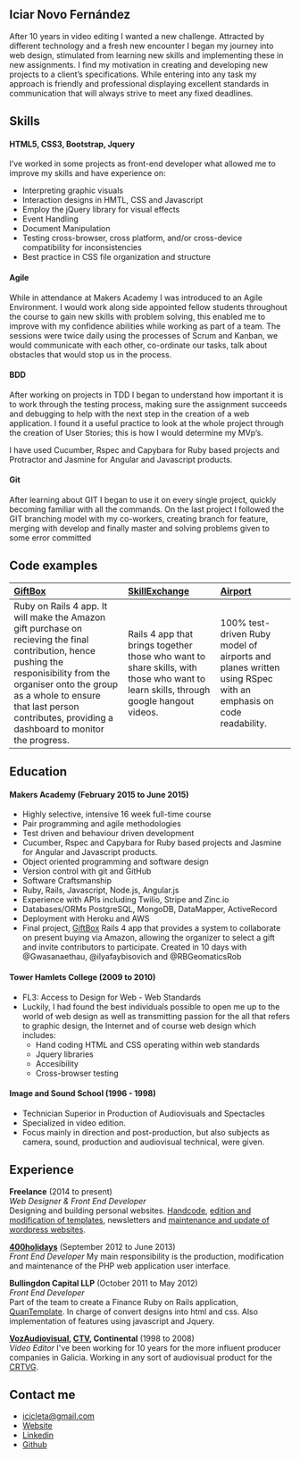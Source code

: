 ## Iciar Novo Fernández

After 10 years in video editing I wanted a new challenge. Attracted by different technology and a fresh new encounter I began my journey into web design, stimulated from learning new skills and implementing these in new assignments. I find my motivation in creating and developing new projects to a client’s specifications. While entering into any task my approach is friendly and professional displaying excellent standards in communication that will always strive to meet any fixed deadlines.

## Skills

#### HTML5, CSS3, Bootstrap, Jquery

I’ve worked in some projects as front-end developer what allowed me to improve my skills and have experience on:
  - Interpreting graphic visuals
  - Interaction designs in HMTL, CSS and Javascript
  -	Employ the jQuery library for visual effects
  -	Event Handling
  -	Document Manipulation 
  -	Testing cross-browser, cross platform, and/or cross-device compatibility for inconsistencies
  -	Best practice in CSS file organization and structure

#### Agile

While in attendance at Makers Academy I was introduced to an Agile Environment. I would work along side appointed fellow students throughout the course to gain new skills with problem solving, this enabled me to improve with my confidence abilities while working as part of a team. The sessions were twice daily using the processes of Scrum and Kanban, we would communicate with each other, co-ordinate our tasks, talk about obstacles that would stop us in the process.

#### BDD

After working on projects in TDD I began to understand how important it is to work through the testing process, making sure the assignment succeeds and debugging to help with the next step in the creation of a web application. I found it a useful practice to look at the whole project through the creation of User Stories; this is how I would determine my MVp’s.

I have used Cucumber, Rspec and Capybara for Ruby based projects and Protractor and Jasmine for Angular and Javascript products.

#### Git

After learning about GIT I began to use it on every single project, quickly becoming familiar with all the commands. On the last project I followed the GIT branching model with my co-workers, creating branch for feature, merging with develop and finally master and solving problems given to some error committed 

Code examples
-------------

| [GiftBox](https://github.com/Icicleta/present_cobuy-1) | [SkillExchange](https://github.com/Icicleta/skill-exchange) | [Airport](https://github.com/Icicleta/airport_challenge) |
|:--------- |:-------- |:--------- |
|Ruby on Rails 4 app. It will make the Amazon gift purchase on recieving the final contribution, hence pushing the responisibility from the organiser onto the group as a whole to ensure that last person contributes, providing a dashboard to monitor the progress. | Rails 4 app that brings together those who want to share skills, with those who want to learn skills, through google hangout videos. | 100% test-driven Ruby model of airports and planes written using RSpec with an emphasis on code readability. |

## Education

#### Makers Academy (February 2015 to June 2015)

- Highly selective, intensive 16 week full-time course
- Pair programming and agile methodologies
- Test driven and behaviour driven development
- Cucumber, Rspec and Capybara for Ruby based projects and Jasmine for Angular and Javascript products.
- Object oriented programming and software design
- Version control with git and GitHub
- Software Craftsmanship
- Ruby, Rails, Javascript, Node.js, Angular.js
- Experience with APIs including Twilio, Stripe and Zinc.io
- Databases/ORMs PostgreSQL, MongoDB, DataMapper, ActiveRecord
- Deployment with Heroku and AWS
- Final project, [GiftBox](https://github.com/Icicleta/present_cobuy-1)  Rails 4 app that provides a system to collaborate on present buying via Amazon, allowing the organizer to select a gift and invite contributors to participate. Created in 10 days with @Gwasanaethau, @ilyafaybisovich and @RBGeomaticsRob

#### Tower Hamlets College (2009 to 2010)

- FL3: Access to Design for Web - Web Standards
- Luckily, I had found the best individuals possible to open me up to the world of web design as well as transmitting  passion for the all that refers to graphic design, the Internet and of course web design which includes: 
    - Hand coding HTML and CSS operating within web standards
    - Jquery libraries
    - Accesibility
    - Cross-browser testing

#### Image and Sound School (1996 - 1998)
 - Technician Superior in Production of Audiovisuals and Spectacles
 - Specialized in video edition. 
 - Focus mainly in direction and post-production, but also subjects as camera, sound, production and audiovisual technical, were given.

## Experience
  
**Freelance**  (2014 to present)    
*Web Designer & Front End Developer*  
Designing and building personal websites. [Handcode](http://beatrizpenedoruzo.co.uk), [edition and modification of templates](http:viviancallegaro.com/), newsletters and [maintenance and update of wordpress websites](http://s8cinema.com).

**[400holidays](http://400holidays.com/)** (September 2012 to June 2013)   
*Front End Developer*
My main responsibility is the production, modification and maintenance of the PHP web application user interface.

**Bullingdon Capital LLP** (October 2011 to May 2012)   
*Front End Developer*  
Part of the team to create a Finance Ruby on Rails application, [QuanTemplate](https://www.quantemplate.com/). In charge of convert designs into html and css. Also implementation of features using javascript and Jquery.

**[VozAudiovisual](http://www.vozaudiovisual.es/), [CTV](http://www.ctvmedia.es/), Continental** (1998 to 2008)   
*Video Editor*
I've been working for 10 years for the more influent producer companies in Galicia. Working in any sort of audiovisual product for the [CRTVG](http://www.crtvg.es/tvg).

## Contact me

- [icicleta@gmail.com](mailto:icicleta@gmail.com)
- [Website](http://icicleta.com)
- [Linkedin](https://www.linkedin.com/in/icicleta)
- [Github](https://github.com/Icicleta)
